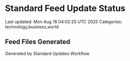 # Standard Feed Update Status
Last updated: Mon Aug 18 04:02:25 UTC 2025
Categories: technology,business,world

## Feed Files Generated

Generated by Standard Updates Workflow

